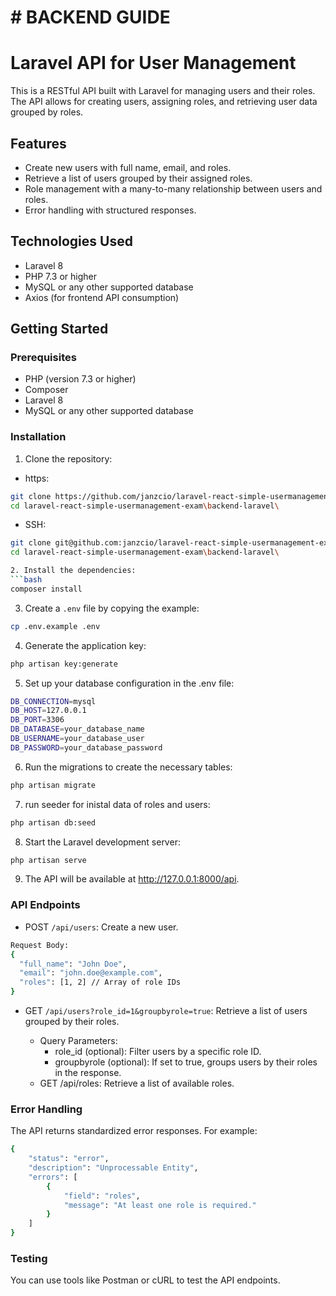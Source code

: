 # # BACKEND GUIDE

# Laravel API for User Management

This is a RESTful API built with Laravel for managing users and their roles. The API allows for creating users, assigning roles, and retrieving user data grouped by roles.

## Features

- Create new users with full name, email, and roles.
- Retrieve a list of users grouped by their assigned roles.
- Role management with a many-to-many relationship between users and roles.
- Error handling with structured responses.

## Technologies Used

- Laravel 8
- PHP 7.3 or higher
- MySQL or any other supported database
- Axios (for frontend API consumption)

## Getting Started

### Prerequisites

- PHP (version 7.3 or higher)
- Composer
- Laravel 8
- MySQL or any other supported database

### Installation

1. Clone the repository:
  - https:
  ```bash
  git clone https://github.com/janzcio/laravel-react-simple-usermanagement-exam.git
  cd laravel-react-simple-usermanagement-exam\backend-laravel\
  ```
  - SSH:
  ```bash
  git clone git@github.com:janzcio/laravel-react-simple-usermanagement-exam.git
  cd laravel-react-simple-usermanagement-exam\backend-laravel\

2. Install the dependencies:
```bash
composer install
```

3. Create a ``.env`` file by copying the example:
```bash
cp .env.example .env
```
4. Generate the application key:
```bash
php artisan key:generate
```
5. Set up your database configuration in the .env file:
```bash
DB_CONNECTION=mysql
DB_HOST=127.0.0.1
DB_PORT=3306
DB_DATABASE=your_database_name
DB_USERNAME=your_database_user
DB_PASSWORD=your_database_password
```
6. Run the migrations to create the necessary tables:
```bash
php artisan migrate
```
7. run seeder for inistal data of roles and users:
```bash
php artisan db:seed
```
8. Start the Laravel development server:
```bash
php artisan serve
```
9. The API will be available at http://127.0.0.1:8000/api.

### API Endpoints
- POST ``/api/users``: Create a new user.
```bash
Request Body:
{
  "full_name": "John Doe",
  "email": "john.doe@example.com",
  "roles": [1, 2] // Array of role IDs
}
```
- GET ``/api/users?role_id=1&groupbyrole=true``: Retrieve a list of users grouped by their roles.

   - Query Parameters:
      - role_id (optional): Filter users by a specific role ID.
      - groupbyrole (optional): If set to true, groups users by their roles in the response.
   - GET /api/roles: Retrieve a list of available roles.

### Error Handling
The API returns standardized error responses. For example:
```bash
{
    "status": "error",
    "description": "Unprocessable Entity",
    "errors": [
        {
            "field": "roles",
            "message": "At least one role is required."
        }
    ]
}
```

### Testing
You can use tools like Postman or cURL to test the API endpoints.
